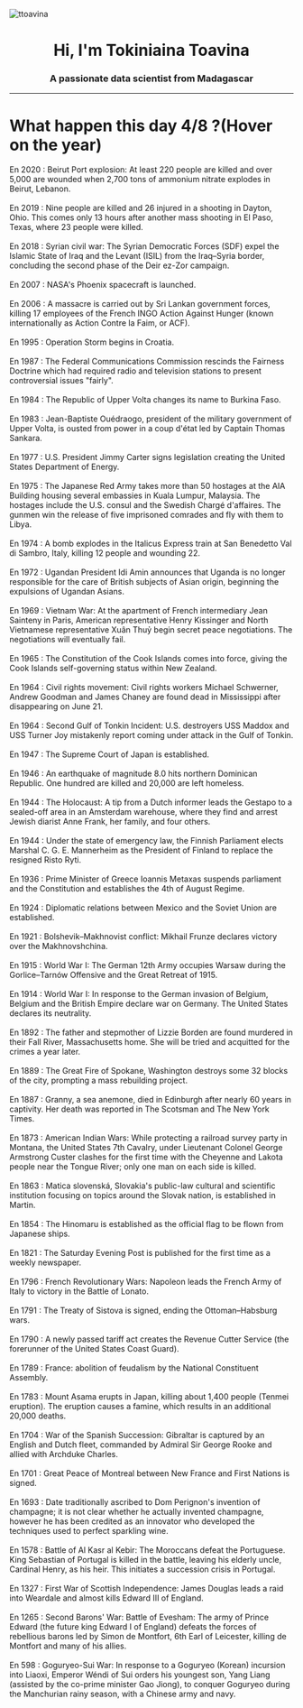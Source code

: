 
<p align="left"> <img src="https://komarev.com/ghpvc/?username=ttoavina&label=Profile%20views&color=0e75b6&style=flat" alt="ttoavina" /> </p>
<h1 align="center">Hi, I'm Tokiniaina Toavina</h1>
<h3 align="center">A passionate data scientist from Madagascar</h3>
    
<hr/>
<h1> What happen this day 4/8 ?(Hover on the year)</h1>

En 2020 : Beirut Port explosion: At least 220 people are killed and over 5,000 are wounded when 2,700 tons of ammonium nitrate explodes in Beirut, Lebanon.
<br/><br/>
En 2019 : Nine people are killed and 26 injured in a shooting in Dayton, Ohio. This comes only 13 hours after another mass shooting in El Paso, Texas, where 23 people were killed.
<br/><br/>
En 2018 : Syrian civil war: The Syrian Democratic Forces (SDF) expel the Islamic State of Iraq and the Levant (ISIL) from the Iraq–Syria border, concluding the second phase of the Deir ez-Zor campaign.
<br/><br/>
En 2007 : NASA's Phoenix spacecraft is launched.
<br/><br/>
En 2006 : A massacre is carried out by Sri Lankan government forces, killing 17 employees of the French INGO Action Against Hunger (known internationally as Action Contre la Faim, or ACF).
<br/><br/>
En 1995 : Operation Storm begins in Croatia.
<br/><br/>
En 1987 : The Federal Communications Commission rescinds the Fairness Doctrine which had required radio and television stations to present controversial issues "fairly".
<br/><br/>
En 1984 : The Republic of Upper Volta changes its name to Burkina Faso.
<br/><br/>
En 1983 : Jean-Baptiste Ouédraogo, president of the military government of Upper Volta, is ousted from power in a coup d'état led by Captain Thomas Sankara.
<br/><br/>
En 1977 : U.S. President Jimmy Carter signs legislation creating the United States Department of Energy.
<br/><br/>
En 1975 : The Japanese Red Army takes more than 50 hostages at the AIA Building housing several embassies in Kuala Lumpur, Malaysia. The hostages include the U.S. consul and the Swedish Chargé d'affaires. The gunmen win the release of five imprisoned comrades and fly with them to Libya.
<br/><br/>
En 1974 : A bomb explodes in the Italicus Express train at San Benedetto Val di Sambro, Italy, killing 12 people and wounding 22.
<br/><br/>
En 1972 : Ugandan President Idi Amin announces that Uganda is no longer responsible for the care of British subjects of Asian origin, beginning the expulsions of Ugandan Asians.
<br/><br/>
En 1969 : Vietnam War: At the apartment of French intermediary Jean Sainteny in Paris, American representative Henry Kissinger and North Vietnamese representative Xuân Thuỷ begin secret peace negotiations. The negotiations will eventually fail.
<br/><br/>
En 1965 : The Constitution of the Cook Islands comes into force, giving the Cook Islands self-governing status within New Zealand.
<br/><br/>
En 1964 : Civil rights movement: Civil rights workers Michael Schwerner, Andrew Goodman and James Chaney are found dead in Mississippi after disappearing on June 21.
<br/><br/>
En 1964 : Second Gulf of Tonkin Incident: U.S. destroyers USS Maddox and USS Turner Joy mistakenly report coming under attack in the Gulf of Tonkin.
<br/><br/>
En 1947 : The Supreme Court of Japan is established.
<br/><br/>
En 1946 : An earthquake of magnitude 8.0 hits northern Dominican Republic. One hundred are killed and 20,000 are left homeless.
<br/><br/>
En 1944 : The Holocaust: A tip from a Dutch informer leads the Gestapo to a sealed-off area in an Amsterdam warehouse, where they find and arrest Jewish diarist Anne Frank, her family, and four others.
<br/><br/>
En 1944 : Under the state of emergency law, the Finnish Parliament elects Marshal C. G. E. Mannerheim as the President of Finland to replace the resigned Risto Ryti.
<br/><br/>
En 1936 : Prime Minister of Greece Ioannis Metaxas suspends parliament and the Constitution and establishes the 4th of August Regime.
<br/><br/>
En 1924 : Diplomatic relations between Mexico and the Soviet Union are established.
<br/><br/>
En 1921 : Bolshevik–Makhnovist conflict: Mikhail Frunze declares victory over the Makhnovshchina.
<br/><br/>
En 1915 : World War I: The German 12th Army occupies Warsaw during the Gorlice–Tarnów Offensive and the Great Retreat of 1915.
<br/><br/>
En 1914 : World War I: In response to the German invasion of Belgium, Belgium and the British Empire declare war on Germany. The United States declares its neutrality.
<br/><br/>
En 1892 : The father and stepmother of Lizzie Borden are found murdered in their Fall River, Massachusetts home. She will be tried and acquitted for the crimes a year later.
<br/><br/>
En 1889 : The Great Fire of Spokane, Washington destroys some 32 blocks of the city, prompting a mass rebuilding project.
<br/><br/>
En 1887 : Granny, a sea anemone, died in Edinburgh after nearly 60 years in captivity. Her death was reported in The Scotsman and The New York Times.
<br/><br/>
En 1873 : American Indian Wars: While protecting a railroad survey party in Montana, the United States 7th Cavalry, under Lieutenant Colonel George Armstrong Custer clashes for the first time with the Cheyenne and Lakota people near the Tongue River; only one man on each side is killed.
<br/><br/>
En 1863 : Matica slovenská, Slovakia's public-law cultural and scientific institution focusing on topics around the Slovak nation, is established in Martin.
<br/><br/>
En 1854 : The Hinomaru is established as the official flag to be flown from Japanese ships.
<br/><br/>
En 1821 : The Saturday Evening Post is published for the first time as a weekly newspaper.
<br/><br/>
En 1796 : French Revolutionary Wars: Napoleon leads the French Army of Italy to victory in the Battle of Lonato.
<br/><br/>
En 1791 : The Treaty of Sistova is signed, ending the Ottoman–Habsburg wars.
<br/><br/>
En 1790 : A newly passed tariff act creates the Revenue Cutter Service (the forerunner of the United States Coast Guard).
<br/><br/>
En 1789 : France: abolition of feudalism by the National Constituent Assembly.
<br/><br/>
En 1783 : Mount Asama erupts in Japan, killing about 1,400 people (Tenmei eruption). The eruption causes a famine, which results in an additional 20,000 deaths.
<br/><br/>
En 1704 : War of the Spanish Succession: Gibraltar is captured by an English and Dutch fleet, commanded by Admiral Sir George Rooke and allied with Archduke Charles.
<br/><br/>
En 1701 : Great Peace of Montreal between New France and First Nations is signed.
<br/><br/>
En 1693 : Date traditionally ascribed to Dom Perignon's invention of champagne; it is not clear whether he actually invented champagne, however he has been credited as an innovator who developed the techniques used to perfect sparkling wine.
<br/><br/>
En 1578 : Battle of Al Kasr al Kebir: The Moroccans defeat the Portuguese. King Sebastian of Portugal is killed in the battle, leaving his elderly uncle, Cardinal Henry, as his heir. This initiates a succession crisis in Portugal.
<br/><br/>
En 1327 : First War of Scottish Independence: James Douglas leads a raid into Weardale and almost kills Edward III of England.
<br/><br/>
En 1265 : Second Barons' War: Battle of Evesham: The army of Prince Edward (the future king Edward I of England) defeats the forces of rebellious barons led by Simon de Montfort, 6th Earl of Leicester, killing de Montfort and many of his allies.
<br/><br/>
En 598 : Goguryeo-Sui War: In response to a Goguryeo (Korean) incursion into Liaoxi, Emperor Wéndi of Sui orders his youngest son, Yang Liang (assisted by the co-prime minister Gao Jiong), to conquer Goguryeo during the Manchurian rainy season, with a Chinese army and navy.
<br/><br/>
